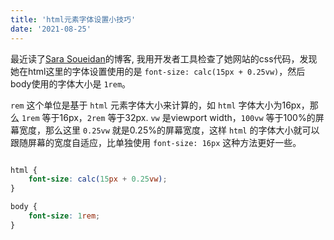 ```yaml
---
title: 'html元素字体设置小技巧'
date: '2021-08-25'
---
```



最近读了[Sara Soueidan](https://www.sarasoueidan.com/)的博客, 我用开发者工具检查了她网站的css代码，发现她在html这里的字体设置使用的是 `font-size: calc(15px + 0.25vw)`，然后body使用的字体大小是 `1rem`。

`rem` 这个单位是基于 `html` 元素字体大小来计算的，如 `html` 字体大小为16px，那么 `1rem` 等于16px，`2rem` 等于32px. `vw` 是viewport width，`100vw` 等于100%的屏幕宽度，那么这里 `0.25vw` 就是0.25%的屏幕宽度，这样 `html` 的字体大小就可以跟随屏幕的宽度自适应，比单独使用 `font-size: 16px` 这种方法更好一些。

```css

html {
    font-size: calc(15px + 0.25vw);
}

body {
    font-size: 1rem; 
}

```

